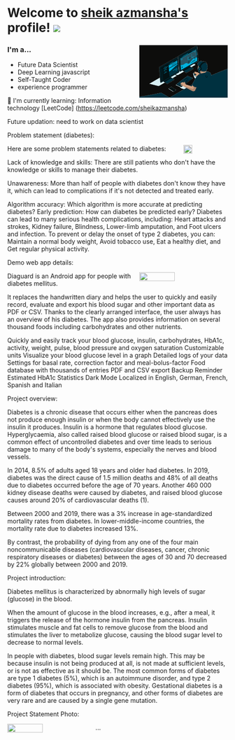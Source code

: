 # Welcome to [sheik azmansha's](https://github.com//) profile! <a href="https://github.com/sheik azmansha/"> <img src="https://media.giphy.com/media/hvRJCLFzcasrR4ia7z/giphy.gif" width="25px"></a>
 ### I'm a...   <img src="https://raw.githubusercontent.com/Potential17/Potential17/master/user%20(2).gif" height=25% width=40% align="right">
* Future Data Scientist 
* Deep Learning javascript
* Self-Taught Coder
* experience programmer


🌱 I'm currently learning: Information technology
[LeetCode] (https://leetcode.com/sheikazmansha)<br>


Future updation: need to work on data scientist



Problem statement
(diabetes):

  <img src="https://miro.medium.com/v2/resize:fit:1024/1*B8gZWOU9GTpz4ps4I7rZjQ.jpeg" height=10% width=20% align="right">
  
  
Here are some problem statements related to diabetes:

Lack of knowledge and skills: There are still patients who don't have the knowledge or skills to manage their diabetes. 

Unawareness: More than half of people with diabetes don't know they have it, which can lead to complications if it's not detected and treated early. 

Algorithm accuracy: Which algorithm is more accurate at predicting diabetes? 
Early prediction: How can diabetes be predicted early? 
Diabetes can lead to many serious health complications, including: Heart attacks and strokes, Kidney failure, Blindness, Lower-limb amputation, and Foot ulcers and infection. 
To prevent or delay the onset of type 2 diabetes, you can: Maintain a normal body weight, Avoid tobacco use, Eat a healthy diet, and Get regular physical activity. 



Demo web app details:

<img src="https://user-images.githubusercontent.com/41515202/95026749-37330280-06b1-11eb-888d-bf7bd2bc45bd.png" height=25% width=40% align="right">


Diaguard is an Android app for people with diabetes mellitus.

It replaces the handwritten diary and helps the user to quickly and easily record, evaluate and export his blood sugar and other important data as PDF or CSV. Thanks to the clearly arranged interface, the user always has an overview of his diabetes. The app also provides information on several thousand foods including carbohydrates and other nutrients.

Quickly and easily track your blood glucose, insulin, carbohydrates, HbA1c, activity, weight, pulse, blood pressure and oxygen saturation
Customizable units
Visualize your blood glucose level in a graph
Detailed logs of your data
Settings for basal rate, correction factor and meal-bolus-factor
Food database with thousands of entries
PDF and CSV export
Backup
Reminder
Estimated HbA1c
Statistics
Dark Mode
Localized in English, German, French, Spanish and Italian






Project overview:


Diabetes is a chronic disease that occurs either when the pancreas does not produce enough insulin or when the body cannot effectively use the insulin it produces. Insulin is a hormone that regulates blood glucose. Hyperglycaemia, also called raised blood glucose or raised blood sugar, is a common effect of uncontrolled diabetes and over time leads to serious damage to many of the body's systems, especially the nerves and blood vessels.

In 2014, 8.5% of adults aged 18 years and older had diabetes. In 2019, diabetes was the direct cause of 1.5 million deaths and 48% of all deaths due to diabetes occurred before the age of 70 years. Another 460 000 kidney disease deaths were caused by diabetes, and raised blood glucose causes around 20% of cardiovascular deaths (1).

Between 2000 and 2019, there was a 3% increase in age-standardized mortality rates from diabetes. In lower-middle-income countries, the mortality rate due to diabetes increased 13%.

By contrast, the probability of dying from any one of the four main noncommunicable diseases (cardiovascular diseases, cancer, chronic respiratory diseases or diabetes) between the ages of 30 and 70 decreased by 22% globally between 2000 and 2019. 




 Project introduction:
 
 
 Diabetes mellitus is characterized by abnormally high levels of sugar (glucose) in the blood.

 When the amount of glucose in the blood increases, e.g., after a meal, it triggers the release 
 of the hormone insulin from the pancreas. Insulin stimulates muscle and fat cells to remove 
 glucose from the blood and stimulates the liver to metabolize glucose, causing the blood sugar 
 level to decrease to normal levels.

 In people with diabetes, blood sugar levels remain high. This may be because insulin is not 
 being produced at all, is not made at sufficient levels, or is not as effective as it should 
 be. The most common forms of diabetes are type 1 diabetes (5%), which is an autoimmune 
 disorder, and type 2 diabetes (95%), which is associated with obesity. Gestational diabetes is 
 a form of diabetes that occurs in pregnancy, and other forms of diabetes are very rare and are 
 caused by a single gene mutation.
 
 
 
 
 
  Project Statement Photo:


...   <img src="https://user-images.githubusercontent.com/110838853/192419145-78730245-264d-49fb-bce6-987c05410698.png" height=15% width=40% align="left">

